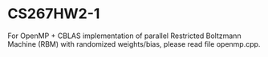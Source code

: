 # CS267HW2-1
For OpenMP + CBLAS implementation of parallel Restricted Boltzmann Machine (RBM) with randomized weights/bias, please read file openmp.cpp.
